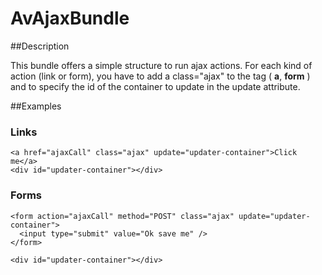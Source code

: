 AvAjaxBundle
============

##Description

This bundle offers a simple structure to run ajax actions.
For each kind of action (link or form), you have to add a class="ajax" to the tag ( **a**, **form** ) and to specify the id of the container to update in the update attribute.

##Examples 

### Links

    <a href="ajaxCall" class="ajax" update="updater-container">Click me</a>
    <div id="updater-container"></div>

### Forms

    <form action="ajaxCall" method="POST" class="ajax" update="updater-container">
      <input type="submit" value="Ok save me" />
    </form>

    <div id="updater-container"></div>

